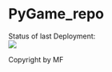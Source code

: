 # PyGame_repo

Status of last Deployment:<br>
<img src="https://github.com/mfine-git/PyGame_repo/workflows/CI-CD_Pipeline-to-AWS-Elastic_Beanstalk/badge.svg?branch=main"><br>

Copyright by MF

